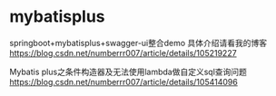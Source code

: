 # mybatisplus
springboot+mybatisplus+swagger-ui整合demo
具体介绍请看我的博客
https://blog.csdn.net/numberrr007/article/details/105219227


Mybatis plus之条件构造器及无法使用lambda做自定义sql查询问题
https://blog.csdn.net/numberrr007/article/details/105414096
